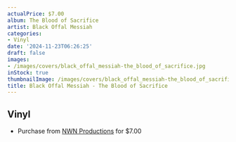 ```yaml
---
actualPrice: $7.00
album: The Blood of Sacrifice
artist: Black Offal Messiah
categories:
- Vinyl
date: '2024-11-23T06:26:25'
draft: false
images:
- /images/covers/black_offal_messiah-the_blood_of_sacrifice.jpg
inStock: true
thumbnailImage: /images/covers/black_offal_messiah-the_blood_of_sacrifice-thumb.jpg
title: Black Offal Messiah - The Blood of Sacrifice
---
```


## Vinyl
* Purchase from [NWN Productions](http://shop.nwnprod.com/index.php?route=product/product&path=76&product_id=33853&sort=pd.name&order=ASC) for $7.00

